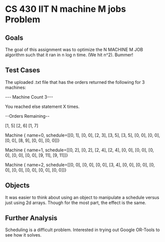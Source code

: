 # CS 430 IIT N machine M jobs Problem
## Goals
The goal of this assignment was to optimize the N MACHINE M JOB algorithm such that it ran in n log n time.  (We hit n^2).  Bummer!

## Test Cases 

The uploaded .txt file that has the orders returned the following for 3 machines:

--- Machine Count 3---

You reached else statement X times.

--Orders Remaining--

[1, 5]
[2, 6]
[1, 7]

Machine {  name=0, schedule=[[0, 1], [0, 0], [2, 3], [3, 5], [3, 5], [0, 0], [0, 0], [0, 0], [8, 9], [0, 0], [0, 0]]}

Machine {  name=1, schedule=[[0, 2], [0, 2], [2, 4], [2, 4], [0, 0], [0, 0], [0, 0], [0, 0], [0, 0], [9, 11], [9, 11]]}

Machine {  name=2, schedule=[[0, 0], [0, 0], [0, 0], [3, 4], [0, 0], [0, 0], [0, 0], [0, 0], [0, 0], [0, 0], [0, 0]]}

## Objects
It was easier to think about using an object to manipulate a schedule versus just using 2d arrays.  Though for the most part, the effect is the same.

## Further Analysis
Scheduling is a difficult problem.  Interested in trying out Google OR-Tools to see how it solves.
